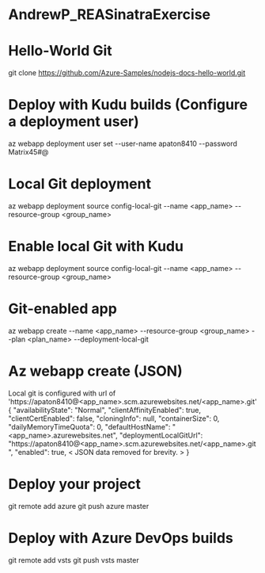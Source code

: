 # AndrewP_REASinatraExercise

# Hello-World Git
git clone https://github.com/Azure-Samples/nodejs-docs-hello-world.git

# Deploy with Kudu builds (Configure a deployment user)
az webapp deployment user set --user-name apaton8410 --password Matrix45#@

# Local Git deployment
az webapp deployment source config-local-git --name <app_name> --resource-group <group_name>

# Enable local Git with Kudu
az webapp deployment source config-local-git --name <app_name> --resource-group <group_name>

# Git-enabled app
az webapp create --name <app_name> --resource-group <group_name> --plan <plan_name> --deployment-local-git

# Az webapp create (JSON)
Local git is configured with url of 'https://apaton8410@<app_name>.scm.azurewebsites.net/<app_name>.git'
{
  "availabilityState": "Normal",
  "clientAffinityEnabled": true,
  "clientCertEnabled": false,
  "cloningInfo": null,
  "containerSize": 0,
  "dailyMemoryTimeQuota": 0,
  "defaultHostName": "<app_name>.azurewebsites.net",
  "deploymentLocalGitUrl": "https://apaton8410@<app_name>.scm.azurewebsites.net/<app_name>.git",
  "enabled": true,
  < JSON data removed for brevity. >
}

# Deploy your project
git remote add azure <url>
git push azure master

# Deploy with Azure DevOps builds
git remote add vsts <url>
git push vsts master
